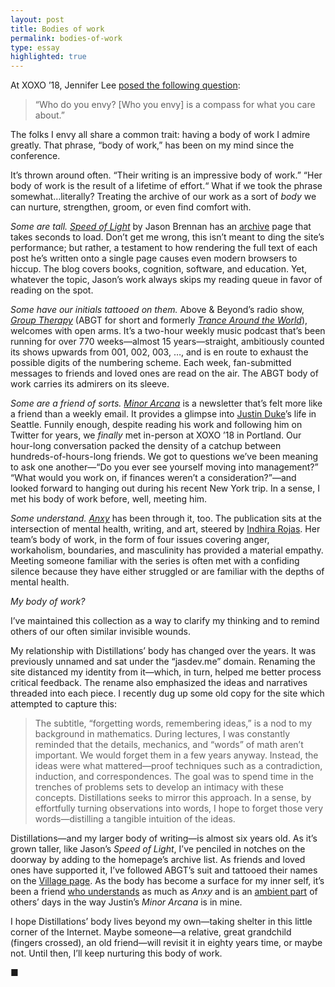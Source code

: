 ```yaml
---
layout: post
title: Bodies of work
permalink: bodies-of-work
type: essay
highlighted: true
---
```


At XOXO ’18, Jennifer Lee [posed the following question](https://youtu.be/Dj8oul-ZCh0?t=66):

> “Who do you envy? [Who you envy] is a compass for what you care about.”

The folks I envy all share a common trait: having a body of work I admire greatly. That phrase, “body of work,” has been on my mind since the conference.

It’s thrown around often. “Their writing is an impressive body of work.” “Her body of work is the result of a lifetime of effort.“ What if we took the phrase somewhat…literally? Treating the archive of our work as a sort of _body_ we can nurture, strengthen, groom, or even find comfort with.

_Some are tall._ [_Speed of Light_](https://nearthespeedoflight.com) by Jason Brennan has an [archive](https://nearthespeedoflight.com/all) page that takes seconds to load. Don’t get me wrong, this isn’t meant to ding the site’s performance; but rather, a testament to how rendering the full text of each post he’s written onto a single page causes even modern browsers to hiccup. The blog covers books, cognition, software, and education. Yet, whatever the topic, Jason’s work always skips my reading queue in favor of reading on the spot.

_Some have our initials tattooed on them._ Above & Beyond’s radio show, [_Group Therapy_](https://itunes.apple.com/us/podcast/above-beyond-group-therapy/id286889904?mt=2) (ABGT for short and formerly [_Trance Around the World_](https://itunes.apple.com/us/podcast/above-beyond-trance-around-the-world/id993499023?mt=2)), welcomes with open arms. It’s a two-hour weekly music podcast that’s been running for over 770 weeks—almost 15 years—straight, ambitiously counted its shows upwards from 001, 002, 003, …, and is en route to exhaust the possible digits of the numbering scheme. Each week, fan-submitted messages to friends and loved ones are read on the air. The ABGT body of work carries its admirers on its sleeve.

_Some are a friend of sorts._ [_Minor Arcana_](https://buttondown.email/jmduke/archive) is a newsletter that’s felt more like a friend than a weekly email. It provides a glimpse into [Justin Duke](https://twitter.com/justinmduke)’s life in Seattle. Funnily enough, despite reading his work and following him on Twitter for years, we _finally_ met in-person at XOXO ’18 in Portland. Our hour-long conversation packed the density of a catchup between hundreds-of-hours-long friends. We got to questions we’ve been meaning to ask one another—“Do you ever see yourself moving into management?” “What would you work on, if finances weren’t a consideration?”—and looked forward to hanging out during his recent New York trip. In a sense, I met his body of work before, well, meeting him.

_Some understand._ [_Anxy_](https://anxymag.com) has been through it, too. The publication sits at the intersection of mental health, writing, and art, steered by [Indhira Rojas](https://twitter.com/redindhi). Her team’s body of work, in the form of four issues covering anger, workaholism, boundaries, and masculinity has provided a material empathy. Meeting someone familiar with the series is often met with a confiding silence because they have either struggled or are familiar with the depths of mental health.

_My body of work?_

I’ve maintained this collection as a way to clarify my thinking and to remind others of our often similar invisible wounds.

My relationship with Distillations’ body has changed over the years. It was previously unnamed and sat under the “jasdev.me” domain. Renaming the site distanced my identity from it—which, in turn, helped me better process critical feedback. The rename also emphasized the ideas and narratives threaded into each piece. I recently dug up some old copy for the site which attempted to capture this:

> The subtitle, “forgetting words, remembering ideas,” is a nod to my background in mathematics. During lectures, I was constantly reminded that the details, mechanics, and “words” of math aren’t important. We would forget them in a few years anyway. Instead, the ideas were what mattered—proof techniques such as a contradiction, induction, and correspondences. The goal was to spend time in the trenches of problems sets to develop an intimacy with these concepts. Distillations seeks to mirror this approach. In a sense, by effortfully turning observations into words, I hope to forget those very words—distilling a tangible intuition of the ideas.

Distillations—and my larger body of writing—is almost six years old. As it’s grown taller, like Jason’s _Speed of Light_, I’ve penciled in notches on the doorway by adding to the homepage’s archive list. As friends and loved ones have supported it, I’ve followed ABGT’s suit and tattooed their names on the [Village page](/village). As the body has become a surface for my inner self, it’s been a friend [who understands](/emotional-ranges) as much as _Anxy_ and is an [ambient part](/ambient-intimacy) of others’ days in the way Justin’s _Minor Arcana_ is in mine.

I hope Distillations’ body lives beyond my own—taking shelter in this little corner of the Internet. Maybe someone—a relative, great grandchild (fingers crossed), an old friend—will revisit it in eighty years time, or maybe not. Until then, I’ll keep nurturing this body of work.

■
